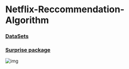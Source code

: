 # Netflix-Reccommendation-Algorithm
### [DataSets](https://www.kaggle.com/netflix-inc/netflix-prize-data)
### [Surprise package](http://surpriselib.com/)

![img](https://github.com/sutharp777/Netflix-Reccommendation-Algorithm/blob/master/logo.png)
